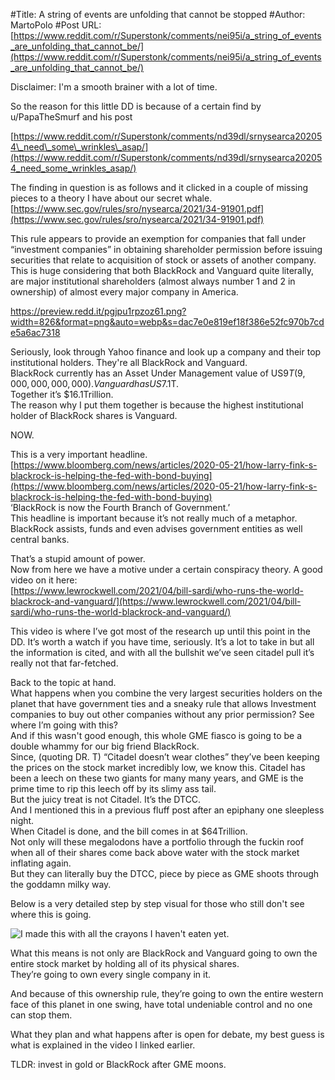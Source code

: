 #Title: A string of events are unfolding that cannot be stopped
#Author: MartoPolo
#Post URL: [https://www.reddit.com/r/Superstonk/comments/nei95i/a_string_of_events_are_unfolding_that_cannot_be/](https://www.reddit.com/r/Superstonk/comments/nei95i/a_string_of_events_are_unfolding_that_cannot_be/)


Disclaimer: I'm a smooth brainer with a lot of time.

So the reason for this little DD is because of a certain find by u/PapaTheSmurf and his post

[https://www.reddit.com/r/Superstonk/comments/nd39dl/srnysearca202054\_need\_some\_wrinkles\_asap/](https://www.reddit.com/r/Superstonk/comments/nd39dl/srnysearca202054_need_some_wrinkles_asap/)

  
The finding in question is as follows and it clicked in a couple of missing pieces to a theory I have about our secret whale.  
[https://www.sec.gov/rules/sro/nysearca/2021/34-91901.pdf](https://www.sec.gov/rules/sro/nysearca/2021/34-91901.pdf) 

This rule appears to provide an exemption for companies that fall under “investment companies” in obtaining shareholder permission before issuing securities that relate to acquisition of stock or assets of another company.  
This is huge considering that both BlackRock and Vanguard quite literally, are major institutional shareholders (almost always number 1 and 2 in ownership) of almost every major company in America.

https://preview.redd.it/pgjpu1rpzoz61.png?width=826&format=png&auto=webp&s=dac7e0e819ef18f386e52fc970b7cde5a6ac7318

Seriously, look through Yahoo finance and look up a company and their top institutional holders. They're all BlackRock and Vanguard.  
BlackRock currently has an Asset Under Management value of US$9T (9,000,000,000,000).  
Vanguard has US$7.1T.  
Together it’s $16.1Trillion.  
The reason why I put them together is because the highest institutional holder of BlackRock shares is Vanguard.  

NOW.

This is a very important headline.  
[https://www.bloomberg.com/news/articles/2020-05-21/how-larry-fink-s-blackrock-is-helping-the-fed-with-bond-buying](https://www.bloomberg.com/news/articles/2020-05-21/how-larry-fink-s-blackrock-is-helping-the-fed-with-bond-buying)  
‘BlackRock is now the Fourth Branch of Government.’  
This headline is important because it’s not really much of a metaphor. BlackRock assists, funds and even advises government entities as well central banks.   

That’s a stupid amount of power.  
Now from here we have a motive under a certain conspiracy theory. A good video on it here:  
[https://www.lewrockwell.com/2021/04/bill-sardi/who-runs-the-world-blackrock-and-vanguard/](https://www.lewrockwell.com/2021/04/bill-sardi/who-runs-the-world-blackrock-and-vanguard/)  


This video is where I’ve got most of the research up until this point in the DD. It’s worth a watch if you have time, seriously. It’s a lot to take in but all the information is cited, and with all the bullshit we’ve seen citadel pull it’s really not that far-fetched.

Back to the topic at hand.   
What happens when you combine the very largest securities holders on the planet that have government ties and a sneaky rule that allows Investment companies to buy out other companies without any prior permission? See where I’m going with this?  
And if this wasn't good enough, this whole GME fiasco is going to be a double whammy for our big friend BlackRock.  
Since, (quoting DR. T) “Citadel doesn’t wear clothes” they’ve been keeping the prices on the stock market incredibly low, we know this. Citadel has been a leech on these two giants for many many years, and GME is the prime time to rip this leech off by its slimy ass tail.  
But the juicy treat is not Citadel. It’s the DTCC.  
And I mentioned this in a previous fluff post after an epiphany one sleepless night.  
When Citadel is done, and the bill comes in at $64Trillion.  
Not only will these megalodons have a portfolio through the fuckin roof when all of their shares come back above water with the stock market inflating again.  
But they can literally buy the DTCC, piece by piece as GME shoots through the goddamn milky way.

Below is a very detailed step by step visual for those who still don't see where this is going.  


![I made this with all the crayons I haven't eaten yet.](https://preview.redd.it/f5lle58dzoz61.png?width=1152&format=png&auto=webp&s=4a93bbfb2fd9099fc847203bd2a9261a56afabbd)

What this means is not only are BlackRock and Vanguard going to own the entire stock market by holding all of its physical shares.  
They’re going to own every single company in it.

And because of this ownership rule, they’re going to own the entire western face of this planet in one swing, have total undeniable control and no one can stop them.

What they plan and what happens after is open for debate, my best guess is what is explained in the video I linked earlier.

TLDR: invest in gold or BlackRock after GME moons.